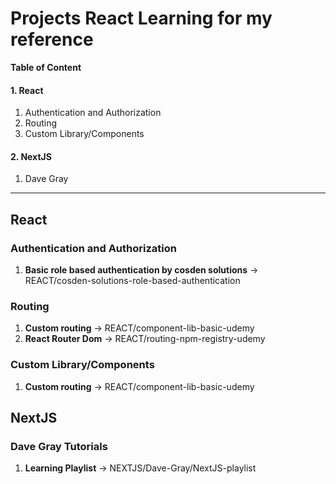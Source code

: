 # Projects React Learning for my reference

**Table of Content**
#### 1. React
   1. Authentication and Authorization 
   2. Routing
   3. Custom Library/Components
#### 2. NextJS
   1. Dave Gray

------------

## React

### Authentication and Authorization
1. **Basic role based authentication by cosden solutions** -> REACT/cosden-solutions-role-based-authentication

### Routing
1. **Custom routing** -> REACT/component-lib-basic-udemy
2. **React Router Dom** -> REACT/routing-npm-registry-udemy

### Custom Library/Components
1. **Custom routing** -> REACT/component-lib-basic-udemy

## NextJS

### Dave Gray Tutorials
1. **Learning Playlist** -> NEXTJS/Dave-Gray/NextJS-playlist